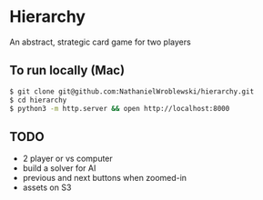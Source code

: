 Hierarchy
===

An abstract, strategic card game for two players

To run locally (Mac)
---

```sh
$ git clone git@github.com:NathanielWroblewski/hierarchy.git
$ cd hierarchy
$ python3 -m http.server && open http://localhost:8000
```

TODO
---

- 2 player or vs computer
- build a solver for AI
- previous and next buttons when zoomed-in
- assets on S3
